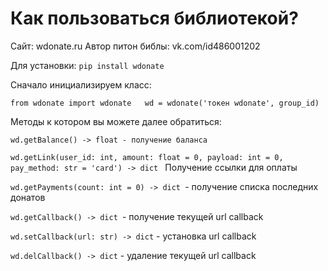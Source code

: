 # Как пользоваться библиотекой?

Сайт: wdonate.ru
Автор питон библы: vk.com/id486001202

Для установки:
`pip install wdonate`

Сначало инициализируем класс:

`from wdonate import wdonate  
  wd = wdonate('токен wdonate', group_id)`

Методы к котором вы можете далее обратиться:

`wd.getBalance() -> float - получение баланса`

`wd.getLink(user_id: int, amount: float = 0, payload: int = 0, pay_method: str = 'card') -> dict `
Получение ссылки для оплаты

`wd.getPayments(count: int = 0) -> dict `- получение списка последних донатов

`wd.getCallback() -> dict `- получение текущей url callback

`wd.setCallback(url: str) -> dict` - установка url callback

`wd.delCallback() -> dict` - удаление текущей url callback
